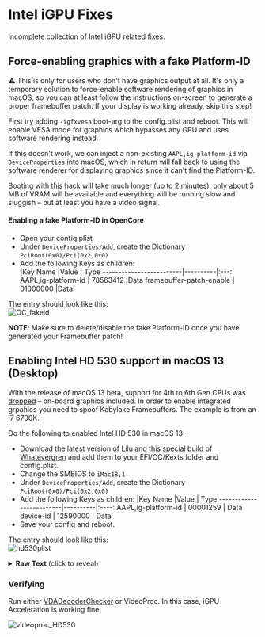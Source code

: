 # Intel iGPU Fixes
Incomplete collection of Intel iGPU related fixes.

## Force-enabling graphics with a fake Platform-ID
⚠️ This is only for users who don't have graphics output at all. It's only a temporary solution to force-enable software rendering of graphics in macOS, so you can at least  follow the instructions on-screen to generate a proper framebuffer patch. If your display is working already, skip this step!

First try adding `-igfxvesa` boot-arg to the config.plist and reboot. This will enable VESA mode for graphics which bypasses any GPU and uses software rendering instead.

If this doesn't work, we can inject a non-existing `AAPL,ig-platform-id` via `DeviceProperties` into macOS, which in return will fall back to using the software renderer for displaying graphics since it can't find the Platform-ID.

Booting with this hack will take much longer (up to 2 minutes), only about 5 MB of VRAM will be available and everything will be running slow and sluggish – but at least you have a video signal. 

#### Enabling a fake Platform-ID in OpenCore
- Open your config.plist
- Under `DeviceProperties/Add`, create the Dictionary `PciRoot(0x0)/Pci(0x2,0x0)`
- Add the following Keys as children:</br>
	|Key Name                |Value     | Type
	-------------------------|----------|:---:
	AAPL,ig-platform-id      | 78563412 |Data
	framebuffer-patch-enable | 01000000 |Data

The entry should look like this:</br>![OC_fakeid](https://user-images.githubusercontent.com/76865553/174105739-517dc1da-58f3-45f1-976a-0e3e91afdaa5.png)

**NOTE**: Make sure to delete/disable the fake Platform-ID once you have generated your Framebuffer patch!

## Enabling Intel HD 530 support in macOS 13 (Desktop)
With the release of macOS 13 beta, support for 4th to 6th Gen CPUs was [dropped](https://github.com/dortania/OpenCore-Legacy-Patcher/issues/998) – on-board graphics included. In order to enable integrated grpahics you need to spoof Kabylake Framebuffers. The example is from an i7 6700K.

Do the following to enabled Intel HD 530 in macOS 13: 

- Download the latest version of [Lilu](https://dortania.github.io/builds/?product=Lilu&viewall=true) and this special build of [Whatevergren](https://github.com/acidanthera/WhateverGreen/actions/runs/2495481119) and add them to your EFI/OC/Kexts folder and config.plist.
- Change the SMBIOS to `iMac18,1`
- Under `DeviceProperties/Add`, create the Dictionary `PciRoot(0x0)/Pci(0x2,0x0)`
- Add the following Keys as children:
	|Key Name                |Value     | Type
	-------------------------|----------|:----:
	AAPL,ig-platform-id      | 00001259 | Data
	device-id                | 12590000 | Data
- Save your config and reboot.

The entry should look like this:</br>![hd530plist](https://user-images.githubusercontent.com/76865553/174105880-d3261daa-cfa4-4732-acaf-5adbc85018a9.png)

<details>
<summary><strong>Raw Text</strong> (click to reveal)</summary>
	
```swift
<dict>
	<key>Add</key>
	<dict>
		<key>PciRoot(0x0)/Pci(0x2,0x0)</key>
		<dict>
			<key>AAPL,ig-platform-id</key>
			<data>
			AAASWQ==
			</data>
			<key>device-id</key>
			<data>
			ElkAAA==
			</data>
		</dict>
	...
```
</details>

### Verifying
Run either [VDADecoderChecker](https://i.applelife.ru/2019/05/451893_10.12_VDADecoderChecker.zip) or VideoProc. In this case, iGPU Acceleration is working fine:

![videoproc_HD530](https://user-images.githubusercontent.com/76865553/174106261-050c342d-66f9-4f98-b63c-c4bbea3f7f28.png)


